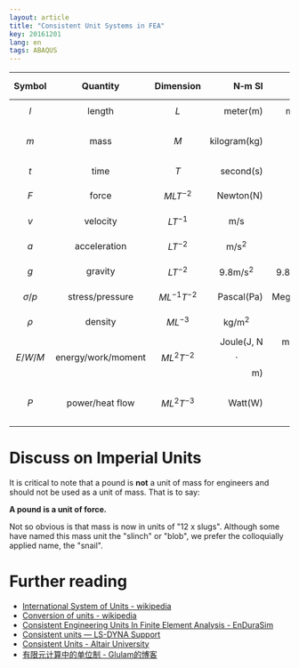 ```yaml
---
layout: article
title: "Consistent Unit Systems in FEA"
key: 20161201
lang: en
tags: ABAQUS
---
```


| Symbol | Quantity | Dimension | N‐m SI | N‐mm SI | in‐lb System | ft‐lb System |
|:------:|:--------:|:---------:|------:|-------:|------------:|------------:|
| $$l$$ | length | $$L$$ | meter(m) | millimeter(mm) | inch(in) | foot(ft) |
| $$m$$ | mass | $$M$$ | kilogram(kg) | tonne(t) | snail = 386.2 "lb mass" | [slug](https://en.wikipedia.org/wiki/Slug_(mass)) = 32.19 "lb mass" |
| $$t$$ | time | $$T$$ | second(s) | second(s) | second(s) | second(s) |
| $$F$$ | force | $$MLT^{-2}$$ | Newton(N) | Newton(N) | pound(lb, lbf) | pound(lb, lbf) |
| $$v$$ | velocity | $$LT^{-1}$$ | $$\text{m/s}$$ | $$\text{mm/s}$$ | $$\text{in/s}$$ | $$\text{ft/s}$$ |
| $$a$$ | acceleration | $$LT^{-2}$$ | $$\text{m/s}^2$$ | $$\text{mm/s}^2$$ | $$\text{in/s}^2$$ | $$\text{ft/s}^2$$ |
| $$g$$ | gravity | $$LT^{-2}$$ | $$9.8\text{m/s}^2$$ | $$9.8\times10^3\text{mm/s}^2$$ | $$386.2\text{in/s}^2$$ | $$32.19\text{ft/s}^2$$ |
| $$\sigma/p$$ | stress/pressure | $$ML^{-1}T^{-2}$$ | Pascal(Pa) | MegaPascal(MPa) | $$\text{lb/in}^2(\text{psi})$$ | $$\text{lb/ft}^2$$ |
| $$\rho$$ | density | $$ML^{-3}$$ | $$\text{kg/m}^2$$ | $$\text{t/mm}^2$$ | $$\text{snails/in}^3$$ | $$\text{slugs/ft}^3$$ |
| $$E/W/M$$ | energy/work/moment | $$ML^2T^{-2}$$ | Joule(J, N$$\cdot$$m) | milliJoule(mJ, N$$\cdot$$mm) | lb$$\cdot$$in | lb$$\cdot$$ft |
| $$P$$ | power/heat flow | $$ML^2T^{-3}$$ | Watt(W) | milliWatt(mW) | lb$$\cdot$$in/s | lb$$\cdot$$ft/s |

# Discuss on Imperial Units

It  is critical to  note that  a  pound  is  **not**  a  unit  of  mass  for  engineers  and  should  not  be  used  as  a unit of mass. That is to say:

**A pound is a unit of force.**

Not so obvious is that mass is now in units of "12 x slugs".  Although some have named this mass unit the "slinch" or "blob", we prefer the colloquially applied name, the "snail".

# Further reading

* [International System of Units - wikipedia](https://en.wikipedia.org/wiki/International_System_of_Units)
* [Conversion of units - wikipedia](https://en.wikipedia.org/wiki/Conversion_of_units)
* [Consistent Engineering Units In Finite Element Analysis - EnDuraSim](http://www.endurasim.com.au/wp-content/uploads/2015/02/EnDuraSim-Engineering-Units.pdf)
* [Consistent units — LS-DYNA Support](http://www.dynasupport.com/howtos/general/consistent-units)
* [Consistent Units - Altair University](http://www.altairuniversity.com/wp-content/uploads/2012/04/Student_Guide_55-57.pdf)
* [有限元计算中的单位制 - Glulam的博客](http://blog.sina.com.cn/s/blog_462c6348010005ox.html)
